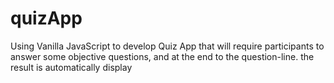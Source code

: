 # quizApp
Using Vanilla JavaScript to develop Quiz App that will require participants to answer some objective questions, and at the end to the question-line. 
the result is automatically display
